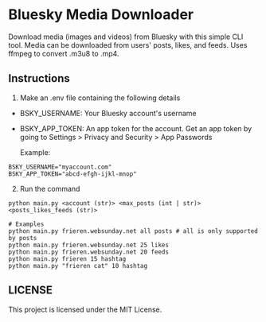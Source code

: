 # Bluesky Media Downloader
Download media (images and videos) from Bluesky with this simple CLI tool. Media can be downloaded from users' posts, likes, and feeds. Uses ffmpeg to convert .m3u8 to .mp4.

## Instructions

1. Make an .env file containing the following details
- BSKY_USERNAME: Your Bluesky account's username
- BSKY_APP_TOKEN: An app token for the account. Get an app token by going to Settings > Privacy and Security > App Passwords

  Example:
```
BSKY_USERNAME="myaccount.com"
BSKY_APP_TOKEN="abcd-efgh-ijkl-mnop"
```
2. Run the command
```
python main.py <account (str)> <max_posts (int | str)> <posts_likes_feeds (str)>
```
```
# Examples
python main.py frieren.websunday.net all posts # all is only supported by posts
python main.py frieren.websunday.net 25 likes
python main.py frieren.websunday.net 20 feeds
python main.py frieren 15 hashtag
python main.py "frieren cat" 10 hashtag
```

## LICENSE

This project is licensed under the MIT License.